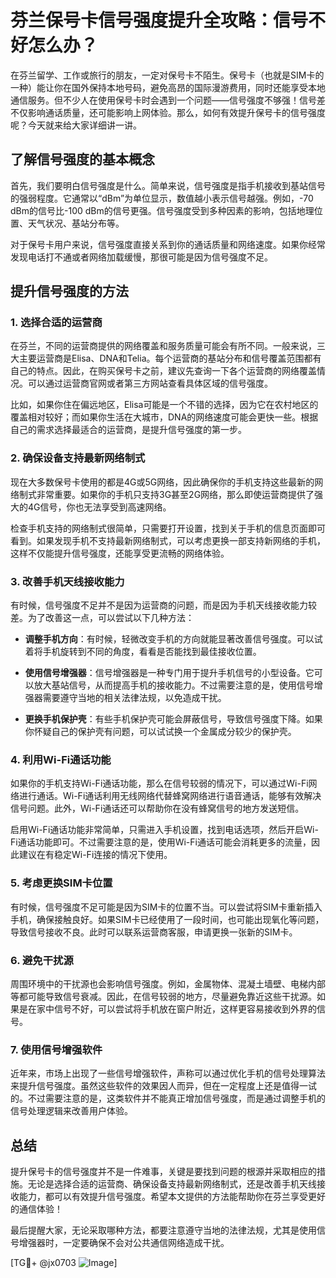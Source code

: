 # 芬兰保号卡信号强度提升全攻略：信号不好怎么办？

在芬兰留学、工作或旅行的朋友，一定对保号卡不陌生。保号卡（也就是SIM卡的一种）能让你在国外保持本地号码，避免高昂的国际漫游费用，同时还能享受本地通信服务。但不少人在使用保号卡时会遇到一个问题——信号强度不够强！信号差不仅影响通话质量，还可能影响上网体验。那么，如何有效提升保号卡的信号强度呢？今天就来给大家详细讲一讲。

## 了解信号强度的基本概念

首先，我们要明白信号强度是什么。简单来说，信号强度是指手机接收到基站信号的强弱程度。它通常以“dBm”为单位显示，数值越小表示信号越强。例如，-70 dBm的信号比-100 dBm的信号更强。信号强度受到多种因素的影响，包括地理位置、天气状况、基站分布等。

对于保号卡用户来说，信号强度直接关系到你的通话质量和网络速度。如果你经常发现电话打不通或者网络加载缓慢，那很可能是因为信号强度不足。

## 提升信号强度的方法

### 1. 选择合适的运营商

在芬兰，不同的运营商提供的网络覆盖和服务质量可能会有所不同。一般来说，三大主要运营商是Elisa、DNA和Telia。每个运营商的基站分布和信号覆盖范围都有自己的特点。因此，在购买保号卡之前，建议先查询一下各个运营商的网络覆盖情况。可以通过运营商官网或者第三方网站查看具体区域的信号强度。

比如，如果你住在偏远地区，Elisa可能是一个不错的选择，因为它在农村地区的覆盖相对较好；而如果你生活在大城市，DNA的网络速度可能会更快一些。根据自己的需求选择最适合的运营商，是提升信号强度的第一步。

### 2. 确保设备支持最新网络制式

现在大多数保号卡使用的都是4G或5G网络，因此确保你的手机支持这些最新的网络制式非常重要。如果你的手机只支持3G甚至2G网络，那么即使运营商提供了强大的4G信号，你也无法享受到高速网络。

检查手机支持的网络制式很简单，只需要打开设置，找到关于手机的信息页面即可看到。如果发现手机不支持最新网络制式，可以考虑更换一部支持新网络的手机，这样不仅能提升信号强度，还能享受更流畅的网络体验。

### 3. 改善手机天线接收能力

有时候，信号强度不足并不是因为运营商的问题，而是因为手机天线接收能力较差。为了改善这一点，可以尝试以下几种方法：

- **调整手机方向**：有时候，轻微改变手机的方向就能显著改善信号强度。可以试着将手机旋转到不同的角度，看看是否能找到最佳接收位置。
  
- **使用信号增强器**：信号增强器是一种专门用于提升手机信号的小型设备。它可以放大基站信号，从而提高手机的接收能力。不过需要注意的是，使用信号增强器需要遵守当地的相关法律法规，以免造成干扰。

- **更换手机保护壳**：有些手机保护壳可能会屏蔽信号，导致信号强度下降。如果你怀疑自己的保护壳有问题，可以试试换一个金属成分较少的保护壳。

### 4. 利用Wi-Fi通话功能

如果你的手机支持Wi-Fi通话功能，那么在信号较弱的情况下，可以通过Wi-Fi网络进行通话。Wi-Fi通话利用无线网络代替蜂窝网络进行语音通话，能够有效解决信号问题。此外，Wi-Fi通话还可以帮助你在没有蜂窝信号的地方发送短信。

启用Wi-Fi通话功能非常简单，只需进入手机设置，找到电话选项，然后开启Wi-Fi通话功能即可。不过需要注意的是，使用Wi-Fi通话可能会消耗更多的流量，因此建议在有稳定Wi-Fi连接的情况下使用。

### 5. 考虑更换SIM卡位置

有时候，信号强度不足可能是因为SIM卡的位置不当。可以尝试将SIM卡重新插入手机，确保接触良好。如果SIM卡已经使用了一段时间，也可能出现氧化等问题，导致信号接收不良。此时可以联系运营商客服，申请更换一张新的SIM卡。

### 6. 避免干扰源

周围环境中的干扰源也会影响信号强度。例如，金属物体、混凝土墙壁、电梯内部等都可能导致信号衰减。因此，在信号较弱的地方，尽量避免靠近这些干扰源。如果是在家中信号不好，可以尝试将手机放在窗户附近，这样更容易接收到外界的信号。

### 7. 使用信号增强软件

近年来，市场上出现了一些信号增强软件，声称可以通过优化手机的信号处理算法来提升信号强度。虽然这些软件的效果因人而异，但在一定程度上还是值得一试的。不过需要注意的是，这类软件并不能真正增加信号强度，而是通过调整手机的信号处理逻辑来改善用户体验。

## 总结

提升保号卡的信号强度并不是一件难事，关键是要找到问题的根源并采取相应的措施。无论是选择合适的运营商、确保设备支持最新网络制式，还是改善手机天线接收能力，都可以有效提升信号强度。希望本文提供的方法能帮助你在芬兰享受更好的通信体验！

最后提醒大家，无论采取哪种方法，都要注意遵守当地的法律法规，尤其是使用信号增强器时，一定要确保不会对公共通信网络造成干扰。

[TG💪+ @jx0703 ![Image](https://github.com/user-attachments/assets/dbca1d08-cadb-493c-b0ec-ad6f7a83f270)]
